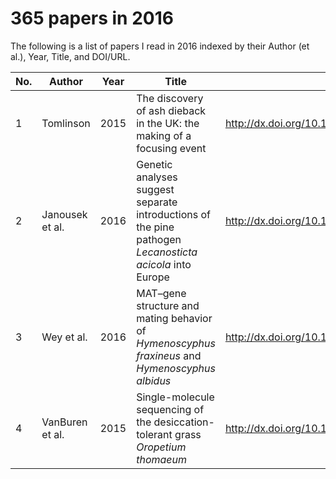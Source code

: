# 365 papers in 2016

The following is a list of papers I read in 2016 indexed by their Author (et al.), Year, Title, and DOI/URL.

| No. | Author | Year | Title | DOI |Read|
|-----|--------|------|-------|-----|----|
| 1 | Tomlinson | 2015 | The discovery of ash dieback in the UK: the making of a focusing event | http://dx.doi.org/10.1080/09644016.2015.1118790 | 2016-01-02 |
| 2 | Janousek et al. | 2016 | Genetic analyses suggest separate introductions of the pine pathogen _Lecanosticta acicola_ into Europe | http://dx.doi.org/10.1094/PHYTO-10-15-0271-R | 2016-01-05 |
| 3 | Wey et al. | 2016 | MAT–gene structure and mating behavior of *Hymenoscyphus fraxineus* and *Hymenoscyphus albidus* | http://dx.doi.org/10.1016/j.fgb.2015.12.013 | 2016-01-05 |
| 4 | VanBuren et al. | 2015 | Single-molecule sequencing of the desiccation-tolerant grass *Oropetium thomaeum* | http://dx.doi.org/10.1038/nature15714 | 2016-01-06 |

